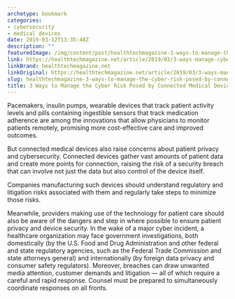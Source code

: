 ```yaml
---
archetype: bookmark
categories:
- cybersecurity
- medical devices
date: 2019-03-12T13:35:48Z
description: ""
featuredImage: /img/content/post/healthtechmagazine-3-ways-to-manage-the-cyber-risk-posed-by-connected-medical-devices.jpg
link: https://healthtechmagazine.net/article/2019/03/3-ways-manage-cyber-risk-posed-connected-medical-devices
linkBrand: healthtechmagazine.net
linkOriginal: https://healthtechmagazine.net/article/2019/03/3-ways-manage-cyber-risk-posed-connected-medical-devices
slug: healthtechmagazine-3-ways-to-manage-the-cyber-risk-posed-by-connected-medical-devices
title: 3 Ways to Manage the Cyber Risk Posed by Connected Medical Devices
---
```

Pacemakers, insulin pumps, wearable devices that track patient activity levels and pills containing ingestible sensors that track medication adherence are among the innovations that allow physicians to monitor patients remotely, promising more cost-effective care and improved outcomes.

But connected medical devices also raise concerns about patient privacy and cybersecurity. Connected devices gather vast amounts of patient data and create more points for connection, raising the risk of a security breach that can involve not just the data but also control of the device itself.

Companies manufacturing such devices should understand regulatory and litigation risks associated with them and regularly take steps to minimize those risks.

Meanwhile, providers making use of the technology for patient care should also be aware of the dangers and step in where possible to ensure patient privacy and device security. In the wake of a major cyber incident, a healthcare organization may face government investigations, both domestically (by the U.S. Food and Drug Administration and other federal and state regulatory agencies, such as the Federal Trade Commission and state attorneys general) and internationally (by foreign data privacy and consumer safety regulators). Moreover, breaches can draw unwanted media attention, customer demands and litigation — all of which require a careful and rapid response. Counsel must be prepared to simultaneously coordinate responses on all fronts.

